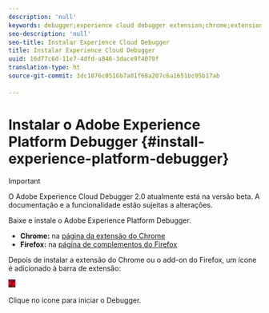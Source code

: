 ```yaml
---
description: 'null'
keywords: debugger;experience cloud debugger extension;chrome;extension;install
seo-description: 'null'
seo-title: Instalar Experience Cloud Debugger
title: Instalar Experience Cloud Debugger
uuid: 16d77c6d-11e7-4dfd-a846-3dace9f4070f
translation-type: ht
source-git-commit: 3dc1876c0516b7a81f68a207c6a1651bc95b17ab

---
```



# Instalar o Adobe Experience Platform Debugger {#install-experience-platform-debugger}

>[!IMPORTANT]
>
>O Adobe Experience Cloud Debugger 2.0 atualmente está na versão beta. A documentação e a funcionalidade estão sujeitas a alterações.

Baixe e instale o Adobe Experience Platform Debugger.

* **Chrome:** na [página da extensão do Chrome](https://chrome.google.com/webstore/detail/adobe-experience-cloud-de/ocdmogmohccmeicdhlhhgepeaijenapj)
* **Firefox:** na [página de complementos do Firefox](https://addons.mozilla.org/pt-BR/firefox/addon/adobe-experience-platform-dbg/)

Depois de instalar a extensão do Chrome ou o add-on do Firefox, um ícone é adicionado à barra de extensão:

![](assets/start-icon.jpg)

Clique no ícone para iniciar o Debugger.

